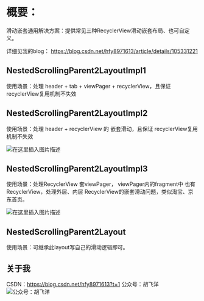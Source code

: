 
# 概要：

滑动嵌套通用解决方案：提供常见三种RecyclerView滑动嵌套布局、也可自定义。

详细见我的blog：
https://blog.csdn.net/hfy8971613/article/details/105331221

## NestedScrollingParent2LayoutImpl1
使用场景：处理 header + tab + viewPager + recyclerView，且保证 recyclerView复用机制不失效

## NestedScrollingParent2LayoutImpl2
使用场景：处理 header + recyclerView 的 嵌套滑动，且保证 recyclerView复用机制不失效

![在这里插入图片描述](https://img-blog.csdnimg.cn/202004052230284.gif#pic_center)

## NestedScrollingParent2LayoutImpl3
使用场景：处理RecyclerView 套viewPager， viewPager内的fragment中 也有RecyclerView，处理外层、内层 RecyclerView的嵌套滑动问题，类似淘宝、京东首页。

![在这里插入图片描述](https://img-blog.csdnimg.cn/20200405223817325.gif#pic_center)


## NestedScrollingParent2Layout
使用场景：可继承此layout写自己的滑动逻辑即可。


## 关于我
CSDN：https://blog.csdn.net/hfy8971613?t=1
公众号：胡飞洋
![公众号：胡飞洋](https://img-blog.csdnimg.cn/20200406113801806.png?x-oss-process=image/watermark,type_ZmFuZ3poZW5naGVpdGk,shadow_10,text_aHR0cHM6Ly9ibG9nLmNzZG4ubmV0L2hmeTg5NzE2MTM=,size_16,color_FFFFFF,t_70#pic_center)
